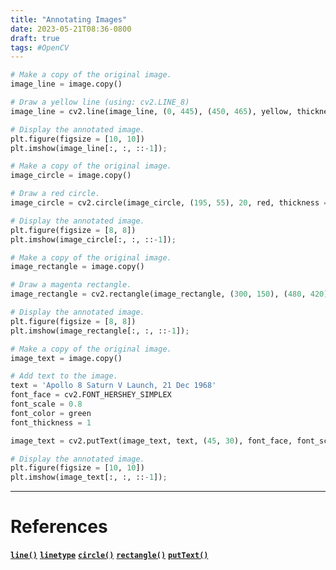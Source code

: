 ```yaml
---
title: "Annotating Images"
date: 2023-05-21T08:36-0800
draft: true
tags: #OpenCV 
---
```


```python
# Make a copy of the original image.
image_line = image.copy()

# Draw a yellow line (using: cv2.LINE_8)
image_line = cv2.line(image_line, (0, 445), (450, 465), yellow, thickness=3, lineType=cv2.LINE_8)

# Display the annotated image.
plt.figure(figsize = [10, 10])
plt.imshow(image_line[:, :, ::-1]);

# Make a copy of the original image.
image_circle = image.copy()

# Draw a red circle.
image_circle = cv2.circle(image_circle, (195, 55), 20, red, thickness = 2, lineType = cv2.LINE_AA)

# Display the annotated image.
plt.figure(figsize = [8, 8])
plt.imshow(image_circle[:, :, ::-1]);

# Make a copy of the original image.
image_rectangle = image.copy()

# Draw a magenta rectangle.
image_rectangle = cv2.rectangle(image_rectangle, (300, 150), (480, 420), magenta, thickness = 3, lineType = cv2.LINE_8)

# Display the annotated image.
plt.figure(figsize = [8, 8])
plt.imshow(image_rectangle[:, :, ::-1]);

# Make a copy of the original image.
image_text = image.copy()

# Add text to the image.
text = 'Apollo 8 Saturn V Launch, 21 Dec 1968'
font_face = cv2.FONT_HERSHEY_SIMPLEX
font_scale = 0.8
font_color = green
font_thickness = 1

image_text = cv2.putText(image_text, text, (45, 30), font_face, font_scale, font_color, font_thickness, cv2.LINE_AA)

# Display the annotated image.
plt.figure(figsize = [10, 10])
plt.imshow(image_text[:, :, ::-1]);
```


---
# References

[**`line()`**](https://docs.opencv.org/4.5.2/d6/d6e/group__imgproc__draw.html#ga7078a9fae8c7e7d13d24dac2520ae4a2)
[**`linetype`**](https://docs.opencv.org/4.5.2/d6/d6e/group__imgproc__draw.html#gaf076ef45de481ac96e0ab3dc2c29a777)
[**`circle()`**](https://docs.opencv.org/4.5.2/d6/d6e/group__imgproc__draw.html#gaf10604b069374903dbd0f0488cb43670)
[**`rectangle()`**](https://docs.opencv.org/4.5.2/d6/d6e/group__imgproc__draw.html#ga07d2f74cadcf8e305e810ce8eed13bc9)
[**`putText()`**](https://docs.opencv.org/4.5.2/d6/d6e/group__imgproc__draw.html#ga5126f47f883d730f633d74f07456c576)
